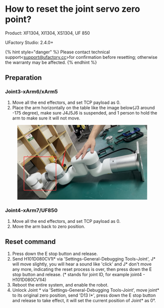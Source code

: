# How to reset the joint servo zero point?

Product: XF1304, XI1304, XS1304, UF 850

UFactory Studio: 2.4.0+



{% hint style="danger" %}
Please contact technical support<[support@ufactory.cc](mailto:support@ufactory.cc)>for confirmation before resetting; otherwise the warranty may be affected.
{% endhint %}



## Preparation

### Joint3-xArm6/xArm5

1. Move all the end effectors, and set TCP payload as 0.
2. Place the arm horizontally on the table like the image below(J3 around -175 degree), make sure J4J5J6 is suspended, and 1 person to hold the arm to make sure it will not move.

<figure><img src="../.gitbook/assets/image (60).png" alt=""><figcaption></figcaption></figure>

### Joint4-xArm7/UF850

1. Move all the end effectors, and set TCP payload as 0.
2. Move the arm back to zero position.

## Reset command

1. Press down the E stop button and release.
2. Send H101D080CV1I\* via 'Settings-General-Debugging Tools-Joint', J\* will move slightly, you will hear a sound like 'click' and J\* don't move any more, indicating the reset process is over, then press down the E stop button and release.  (\* stands for joint ID, for example joint4 - H101D080CV1I4)
3. Reboot the entire system, and enable the robot.
4. Unlock Joint \* via 'Settings-General-Debugging Tools-Joint', move joint\* to its original zero position,  send 'D13 I\*', press down the E stop button and release to take effect, it will set the current position of Joint\* as 0°.

